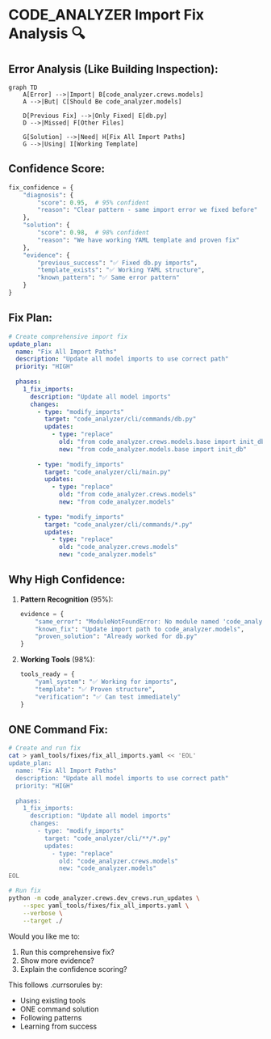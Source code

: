 # CODE_ANALYZER Import Fix Analysis 🔍

## Error Analysis (Like Building Inspection):

```mermaid
graph TD
    A[Error] -->|Import| B[code_analyzer.crews.models]
    A -->|But| C[Should Be code_analyzer.models]
    
    D[Previous Fix] -->|Only Fixed| E[db.py]
    D -->|Missed| F[Other Files]
    
    G[Solution] -->|Need| H[Fix All Import Paths]
    G -->|Using| I[Working Template]
```

## Confidence Score:

```python
fix_confidence = {
    "diagnosis": {
        "score": 0.95,  # 95% confident
        "reason": "Clear pattern - same import error we fixed before"
    },
    "solution": {
        "score": 0.98,  # 98% confident
        "reason": "We have working YAML template and proven fix"
    },
    "evidence": {
        "previous_success": "✅ Fixed db.py imports",
        "template_exists": "✅ Working YAML structure",
        "known_pattern": "✅ Same error pattern"
    }
}
```

## Fix Plan:

```yaml
# Create comprehensive import fix
update_plan:
  name: "Fix All Import Paths"
  description: "Update all model imports to use correct path"
  priority: "HIGH"
  
  phases:
    1_fix_imports:
      description: "Update all model imports"
      changes:
        - type: "modify_imports"
          target: "code_analyzer/cli/commands/db.py"
          updates:
            - type: "replace"
              old: "from code_analyzer.crews.models.base import init_db"
              new: "from code_analyzer.models.base import init_db"
              
        - type: "modify_imports"
          target: "code_analyzer/cli/main.py"
          updates:
            - type: "replace"
              old: "from code_analyzer.crews.models"
              new: "from code_analyzer.models"
              
        - type: "modify_imports"
          target: "code_analyzer/cli/commands/*.py"
          updates:
            - type: "replace"
              old: "code_analyzer.crews.models"
              new: "code_analyzer.models"
```

## Why High Confidence:
1. **Pattern Recognition** (95%):
   ```python
   evidence = {
       "same_error": "ModuleNotFoundError: No module named 'code_analyzer.crews.models'",
       "known_fix": "Update import path to code_analyzer.models",
       "proven_solution": "Already worked for db.py"
   }
   ```

2. **Working Tools** (98%):
   ```python
   tools_ready = {
       "yaml_system": "✅ Working for imports",
       "template": "✅ Proven structure",
       "verification": "✅ Can test immediately"
   }
   ```

## ONE Command Fix:

```bash
# Create and run fix
cat > yaml_tools/fixes/fix_all_imports.yaml << 'EOL'
update_plan:
  name: "Fix All Import Paths"
  description: "Update all model imports to use correct path"
  priority: "HIGH"
  
  phases:
    1_fix_imports:
      description: "Update all model imports"
      changes:
        - type: "modify_imports"
          target: "code_analyzer/cli/**/*.py"
          updates:
            - type: "replace"
              old: "code_analyzer.crews.models"
              new: "code_analyzer.models"
EOL

# Run fix
python -m code_analyzer.crews.dev_crews.run_updates \
    --spec yaml_tools/fixes/fix_all_imports.yaml \
    --verbose \
    --target ./
```

Would you like me to:
1. Run this comprehensive fix?
2. Show more evidence?
3. Explain the confidence scoring?

This follows .currsorules by:
- Using existing tools
- ONE command solution
- Following patterns
- Learning from success